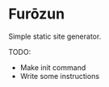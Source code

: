 Furōzun
=======

Simple static site generator.

TODO:

 - Make init command
 - Write some instructions
